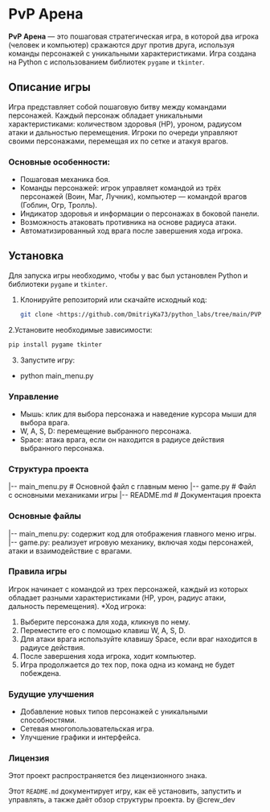 # PvP Арена

**PvP Арена** — это пошаговая стратегическая игра, в которой два игрока (человек и компьютер) сражаются друг против друга, используя команды персонажей с уникальными характеристиками. Игра создана на Python с использованием библиотек `pygame` и `tkinter`.

## Описание игры

Игра представляет собой пошаговую битву между командами персонажей. Каждый персонаж обладает уникальными характеристиками: количеством здоровья (HP), уроном, радиусом атаки и дальностью перемещения. Игроки по очереди управляют своими персонажами, перемещая их по сетке и атакуя врагов.

### Основные особенности:

- Пошаговая механика боя.
- Команды персонажей: игрок управляет командой из трёх персонажей (Воин, Маг, Лучник), компьютер — командой врагов (Гоблин, Огр, Тролль).
- Индикатор здоровья и информации о персонажах в боковой панели.
- Возможность атаковать противника на основе радиуса атаки.
- Автоматизированный ход врага после завершения хода игрока.

## Установка

Для запуска игры необходимо, чтобы у вас был установлен Python и библиотеки `pygame` и `tkinter`.

1. Клонируйте репозиторий или скачайте исходный код:
   ```bash
   git clone <https://github.com/DmitriyKa73/python_labs/tree/main/PVP_Arena>
   ```
2.Установите необходимые зависимости:
   ```bash
   pip install pygame tkinter
   ```
3. Запустите игру:
- python main_menu.py

### Управление

- Мышь: клик для выбора персонажа и наведение курсора мыши для выбора врага.
- W, A, S, D: перемещение выбранного персонажа.
- Space: атака врага, если он находится в радиусе действия выбранного персонажа.
  
### Структура проекта

|-- main_menu.py           # Основной файл с главным меню
|-- game.py                # Файл с основными механиками игры
|-- README.md              # Документация проекта

### Основные файлы

|-- main_menu.py: содержит код для отображения главного меню игры.
|-- game.py: реализует игровую механику, включая ходы персонажей, атаки и взаимодействие с врагами.

### Правила игры

Игрок начинает с командой из трех персонажей, каждый из которых обладает разными характеристиками (HP, урон, радиус атаки, дальность перемещения).
*Ход игрока:
1. Выберите персонажа для хода, кликнув по нему.
2. Переместите его с помощью клавиш W, A, S, D.
3. Для атаки врага используйте клавишу Space, если враг находится в радиусе действия.
4. После завершения хода игрока, ходит компьютер.
5. Игра продолжается до тех пор, пока одна из команд не будет побеждена.

### Будущие улучшения

* Добавление новых типов персонажей с уникальными способностями.
* Сетевая многопользовательская игра.
* Улучшение графики и интерфейса.

### Лицензия

Этот проект распространяется без лицензионного знака.

Этот `README.md` документирует игру, как её установить, запустить и управлять, а также даёт обзор структуры проекта.
by @crew_dev
